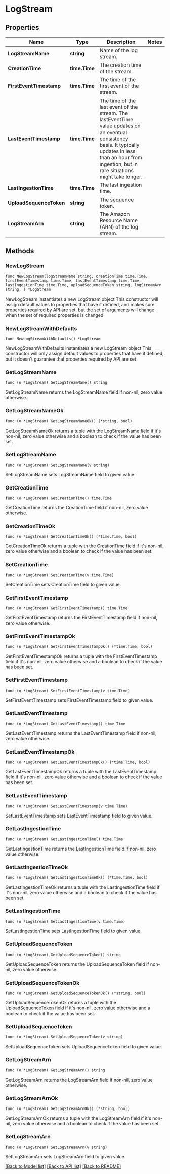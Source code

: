 # LogStream

## Properties

Name | Type | Description | Notes
------------ | ------------- | ------------- | -------------
**LogStreamName** | **string** | Name of the log stream. | 
**CreationTime** | **time.Time** | The creation time of the stream. | 
**FirstEventTimestamp** | **time.Time** | The time of the first event of the stream. | 
**LastEventTimestamp** | **time.Time** | The time of the last event of the stream. The lastEventTime value updates on an eventual consistency basis. It typically updates in less than an hour from ingestion, but in rare situations might take longer. | 
**LastIngestionTime** | **time.Time** | The last ingestion time. | 
**UploadSequenceToken** | **string** | The sequence token. | 
**LogStreamArn** | **string** | The Amazon Resource Name (ARN) of the log stream. | 

## Methods

### NewLogStream

`func NewLogStream(logStreamName string, creationTime time.Time, firstEventTimestamp time.Time, lastEventTimestamp time.Time, lastIngestionTime time.Time, uploadSequenceToken string, logStreamArn string, ) *LogStream`

NewLogStream instantiates a new LogStream object
This constructor will assign default values to properties that have it defined,
and makes sure properties required by API are set, but the set of arguments
will change when the set of required properties is changed

### NewLogStreamWithDefaults

`func NewLogStreamWithDefaults() *LogStream`

NewLogStreamWithDefaults instantiates a new LogStream object
This constructor will only assign default values to properties that have it defined,
but it doesn't guarantee that properties required by API are set

### GetLogStreamName

`func (o *LogStream) GetLogStreamName() string`

GetLogStreamName returns the LogStreamName field if non-nil, zero value otherwise.

### GetLogStreamNameOk

`func (o *LogStream) GetLogStreamNameOk() (*string, bool)`

GetLogStreamNameOk returns a tuple with the LogStreamName field if it's non-nil, zero value otherwise
and a boolean to check if the value has been set.

### SetLogStreamName

`func (o *LogStream) SetLogStreamName(v string)`

SetLogStreamName sets LogStreamName field to given value.


### GetCreationTime

`func (o *LogStream) GetCreationTime() time.Time`

GetCreationTime returns the CreationTime field if non-nil, zero value otherwise.

### GetCreationTimeOk

`func (o *LogStream) GetCreationTimeOk() (*time.Time, bool)`

GetCreationTimeOk returns a tuple with the CreationTime field if it's non-nil, zero value otherwise
and a boolean to check if the value has been set.

### SetCreationTime

`func (o *LogStream) SetCreationTime(v time.Time)`

SetCreationTime sets CreationTime field to given value.


### GetFirstEventTimestamp

`func (o *LogStream) GetFirstEventTimestamp() time.Time`

GetFirstEventTimestamp returns the FirstEventTimestamp field if non-nil, zero value otherwise.

### GetFirstEventTimestampOk

`func (o *LogStream) GetFirstEventTimestampOk() (*time.Time, bool)`

GetFirstEventTimestampOk returns a tuple with the FirstEventTimestamp field if it's non-nil, zero value otherwise
and a boolean to check if the value has been set.

### SetFirstEventTimestamp

`func (o *LogStream) SetFirstEventTimestamp(v time.Time)`

SetFirstEventTimestamp sets FirstEventTimestamp field to given value.


### GetLastEventTimestamp

`func (o *LogStream) GetLastEventTimestamp() time.Time`

GetLastEventTimestamp returns the LastEventTimestamp field if non-nil, zero value otherwise.

### GetLastEventTimestampOk

`func (o *LogStream) GetLastEventTimestampOk() (*time.Time, bool)`

GetLastEventTimestampOk returns a tuple with the LastEventTimestamp field if it's non-nil, zero value otherwise
and a boolean to check if the value has been set.

### SetLastEventTimestamp

`func (o *LogStream) SetLastEventTimestamp(v time.Time)`

SetLastEventTimestamp sets LastEventTimestamp field to given value.


### GetLastIngestionTime

`func (o *LogStream) GetLastIngestionTime() time.Time`

GetLastIngestionTime returns the LastIngestionTime field if non-nil, zero value otherwise.

### GetLastIngestionTimeOk

`func (o *LogStream) GetLastIngestionTimeOk() (*time.Time, bool)`

GetLastIngestionTimeOk returns a tuple with the LastIngestionTime field if it's non-nil, zero value otherwise
and a boolean to check if the value has been set.

### SetLastIngestionTime

`func (o *LogStream) SetLastIngestionTime(v time.Time)`

SetLastIngestionTime sets LastIngestionTime field to given value.


### GetUploadSequenceToken

`func (o *LogStream) GetUploadSequenceToken() string`

GetUploadSequenceToken returns the UploadSequenceToken field if non-nil, zero value otherwise.

### GetUploadSequenceTokenOk

`func (o *LogStream) GetUploadSequenceTokenOk() (*string, bool)`

GetUploadSequenceTokenOk returns a tuple with the UploadSequenceToken field if it's non-nil, zero value otherwise
and a boolean to check if the value has been set.

### SetUploadSequenceToken

`func (o *LogStream) SetUploadSequenceToken(v string)`

SetUploadSequenceToken sets UploadSequenceToken field to given value.


### GetLogStreamArn

`func (o *LogStream) GetLogStreamArn() string`

GetLogStreamArn returns the LogStreamArn field if non-nil, zero value otherwise.

### GetLogStreamArnOk

`func (o *LogStream) GetLogStreamArnOk() (*string, bool)`

GetLogStreamArnOk returns a tuple with the LogStreamArn field if it's non-nil, zero value otherwise
and a boolean to check if the value has been set.

### SetLogStreamArn

`func (o *LogStream) SetLogStreamArn(v string)`

SetLogStreamArn sets LogStreamArn field to given value.



[[Back to Model list]](../README.md#documentation-for-models) [[Back to API list]](../README.md#documentation-for-api-endpoints) [[Back to README]](../README.md)


